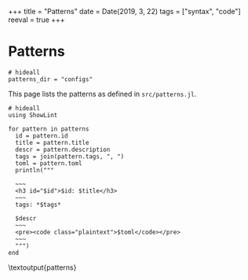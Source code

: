 +++
title = "Patterns"
date = Date(2019, 3, 22)
tags = ["syntax", "code"]
reeval = true
+++

# Patterns

```julia:preliminaries
# hideall
patterns_dir = "configs"
```

This page lists the patterns as defined in `src/patterns.jl`.

```julia:patterns
# hideall
using ShowLint

for pattern in patterns
  id = pattern.id
  title = pattern.title
  descr = pattern.description
  tags = join(pattern.tags, ", ")
  toml = pattern.toml
  println("""
  
  ~~~ 
  <h3 id="$id">$id: $title</h3>
  ~~~
  tags: *$tags*

  $descr
  ~~~
  <pre><code class="plaintext">$toml</code></pre>
  ~~~
  """)
end
```

\textoutput{patterns}

